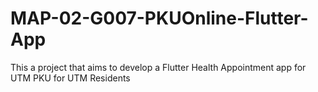 # MAP-02-G007-PKUOnline-Flutter-App
This a project that aims to develop a Flutter Health Appointment app for UTM PKU for UTM Residents
